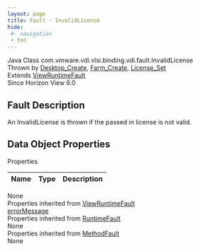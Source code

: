 ```yaml
---
layout: page
title: Fault - InvalidLicense
hide:
 #- navigation
 - toc
---
```


  
  
  



Java Class
    com.vmware.vdi.vlsi.binding.vdi.fault.InvalidLicense  
Thrown by
     [Desktop_Create](vdi.resources.Desktop.md#create), [Farm_Create](vdi.resources.Farm.md#create), [License_Set](vdi.infrastructure.License.md#set)  
Extends
     [ViewRuntimeFault](vdi.fault.ViewRuntimeFault.md)  
Since 
    Horizon View 6.0

## Fault Description 

An InvalidLicense is thrown if the passed in license is not valid. 

## Data Object Properties

Properties

Name |  Type |  Description   
---|---|---  
None  
Properties inherited from [ViewRuntimeFault](vdi.fault.ViewRuntimeFault.md)  
[errorMessage](vdi.fault.ViewRuntimeFault.md#errorMessage)  
Properties inherited from [RuntimeFault](vmodl.RuntimeFault.md)  
None  
Properties inherited from [MethodFault](vmodl.MethodFault.md)  
None  
  
  

  
  

